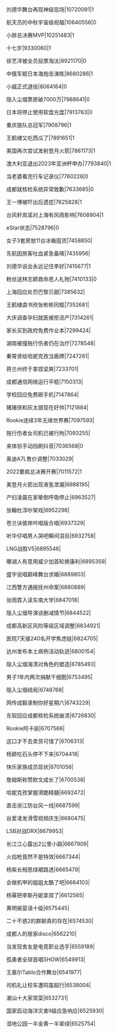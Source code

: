 刘德华舞台再现神级现场|10720091|1

航天员的中秋宇宙级祝福|10640556|0

小胖总决赛MVP|10251483|1

十七岁|9330060|1

徐艺洋被全员投票淘汰|8921170|0

中俄军舰日本海炮击演练|8680286|1

小威正式退役|8064164|0

隐入尘烟票房破7000万|7988641|0

日本将停止使用软盘光盘|7913763|0

重庆狼队总冠军|7908796|1

王鹤棣又吃西瓜了|7891651|1

美国再次尝试发射登月火箭|7861173|1

澳大利亚退出2023年亚洲杯申办|7793840|1

当老婆看完行车记录仪|7760228|0

成都就核检系统异常致歉|7633685|0

王一博被吓出后遗症|7625828|1

台风轩岚诺对上海有风雨影响|7608904|1

eStar状态|7528796|0

女子3套房放11台冰箱囤货|7458850|

东航因旅客吐血紧急备降|7435956|

刘德华说会永远记住李好|7415677|1

粉丝送林志颖救命恩人礼物|7410133|0

上海回应处罚巴黎贝甜|7385632|

王鹤棣虞书欣张彬彬同框|7352681|

大庆调查孕妇就医被拒流产|7314261|

家长买到政府免费作业本|7299424|

湖南被撞拖行伤者仍在治疗|7278548|

秦霄贤给哈妮克孜当盾牌|7247261|

蒋兰州终于拿捏梁爽|7233701|

成都通信网络运行平稳|7150313|

学校回应免费砸手机|7147864|

猪猪侠和灰太狼现在好帅|7121884|

Rookie连续3年无缘世界赛|7097593|

拖行伤者女司机已被行拘|7093255|

来体验手动挡刷抖音|7036568|0

奥迪A7L售价调整|7033029|

2022要疯总决赛开赛|7011572|1

美登月火箭出现液氢泄漏|6988195|

产妇凌晨在家晕倒呼吸停止|6963527|

张翰杜淳吵架戏|6952298|

苍兰诀彼岸吟唱版合唱|6937329|

听华仔唱男人哭吧瞬间泪目|6932758|

LNG战胜V5|6895546|

曝湖人有意用威少加首轮换康利|6895359|

盛宇说唱巅峰舞台求婚|6889803|

江西警方通报抚州命案|6880889|

张雨霏入读东南大学|6847018|

隐入尘烟导演谈删减情节|6844522|

成都高新区风险等级区域调整|6834921|

医院7天接240名开学焦虑娃|6824705|

达州发布本土病例活动轨迹|6800154|

隐入尘烟海清对角色的塑造|6785493|

男子1年内两次捐献干细胞|6753495|

隐入尘烟结局|6748768|

网传成毅录制你好星期六|6743229|

东软回应成都核检系统崩溃|6726830|

Rookie阿卡丽|6707566|

这口才不去卖货可惜了|6706313|

杨颖吃石头停不下来|6704418|

快乐家族成员现状|6701056|

詹姆斯称赞欧文成长了|6700538|

哈妮克孜掌握滑跪精髓|6692472|

直击浙江防台风一线|6687599|

谷爱凌发滑雪视频庆生|6680475|

LSB对战DRX|6679953|

长江江心露出2公里小路|6667909|

火焰枪竟然不是特效|6667344|

杨紫长相思绿裙路透|6665479|

会做机甲的姐姐太酷了吧|6664103|

杨幂把李斯丹妮拿捏了|6612565|

黄明昊婴语十级|6575445|

二十不惑2的群聊真的存在|6574530|

成都人的居家disco|6562210|

当发现舍友是电竞职业选手|6559189|

孤勇者全球首唱SHOW|6549913|

王嘉尔Tablo合作舞台|6541977|

司机礼让校车遭鸣笛超行|6538004|

潮汕十大家常菜|6532731|

国家启动海洋灾害II级应急响应|6525930|

湿地公园一半金黄一半翠绿|6525754|

